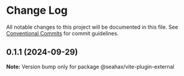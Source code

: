 # Change Log

All notable changes to this project will be documented in this file.
See [Conventional Commits](https://conventionalcommits.org) for commit guidelines.

## 0.1.1 (2024-09-29)

**Note:** Version bump only for package @seahax/vite-plugin-external

